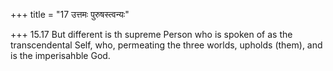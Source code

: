 +++
title = "17 उत्तमः पुरुषस्त्वन्यः"

+++
15.17 But different is th supreme Person who is spoken of as the
transcendental Self, who, permeating the three worlds, upholds (them),
and is the imperisahble God.
